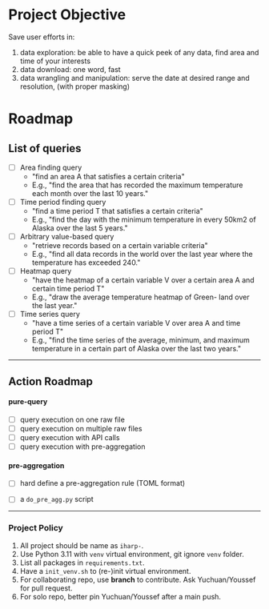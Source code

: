 # Project Objective

Save user efforts in:
1. data exploration: be able to have a quick peek of any data, find area and time of your interests 
2. data download: one word, fast
3. data wrangling and manipulation: serve the date at desired range and resolution, (with proper masking)

# Roadmap

## List of queries
- [ ] Area finding query
  - "find an area A that satisfies a certain criteria"
  - E.g., "find the area that has recorded the maximum temperature each month over the last 10 years."
- [ ] Time period finding query
  - "find a time period T that satisfies a certain criteria"
  - E.g., "find the day with the minimum temperature in every 50km2 of Alaska over the last 5 years."
- [ ] Arbitrary value-based query
  - "retrieve records based on a certain variable criteria"
  - E.g., "find all data records in the world over the last year where the temperature has exceeded 240."
- [ ] Heatmap query
  - "have the heatmap of a certain variable V over a certain area A and certain time period T"
  - E.g., "draw the average temperature heatmap of Green- land over the last year."
- [ ] Time series query
  - "have a time series of a certain variable V over area A and time period T"
  - E.g., "find the time series of the average, minimum, and maximum temperature in a certain part of Alaska over the last two years."

---

## Action Roadmap

#### pure-query
- [ ] query execution on one raw file
- [ ] query execution on multiple raw files
- [ ] query execution with API calls
- [ ] query execution with pre-aggregation

#### pre-aggregation 
- [ ] hard define a pre-aggregation rule (TOML format)
- [ ] a ``do_pre_agg.py`` script


---
### Project Policy
1. All project should be name as ``iharp-``.
2. Use Python 3.11 with ``venv`` virtual environment, git ignore ``venv`` folder. 
3. List all packages in ``requirements.txt``.
4. Have a ``init_venv.sh`` to (re-)init virtual environment.  
5. For collaborating repo, use **branch** to contribute. Ask Yuchuan/Youssef for pull request. 
6. For solo repo, better pin Yuchuan/Youssef after a main push. 

